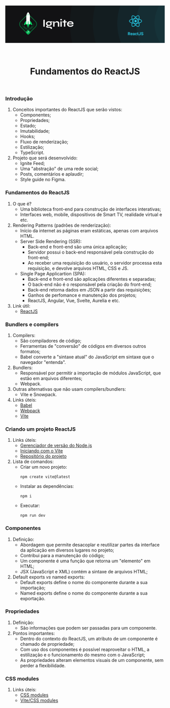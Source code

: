 <p align="center">
  <img src="../.github/capa-ignite-reactjs.png" alt="Ignite ReactJS">
</p>

<br>

<h1 align="center">
  Fundamentos do ReactJS
</h1>

<br>

### Introdução
1. Conceitos importantes do ReactJS que serão vistos:
   - Componentes;
   - Propriedades;
   - Estado;
   - Imutabilidade;
   - Hooks;
   - Fluxo de renderização;
   - Estilização;
   - TypeScript.
2. Projeto que será desenvolvido:
   - Ignite Feed;
   - Uma "abstração" de uma rede social;
   - Posts, comentários e aplaudir;
   - Style guide no Figma.

### Fundamentos do ReactJS
1. O que é?
   - Uma biblioteca front-end para construção de interfaces interativas;
   - Interfaces web, mobile, dispositivos de Smart TV, realidade virtual e etc.
2. Rendering Patterns (padrões de renderização):
   - Início da internet as páginas eram estáticas, apenas com arquivos HTML.
   - Server Side Rendering (SSR):
     - Back-end e front-end são uma única aplicação;
     - Servidor possui o back-end responsável pela construção do front-end;
     - Ao receber uma requisição do usuário, o servidor processa esta requisição, e devolve arquivos HTML, CSS e JS.
   - Single Page Applicartion (SPA):
     - Back-end e front-end são aplicações diferentes e separadas;
     - O back-end não é o responsável pela criação do front-end;
     - Back-end retorna dados em JSON a partir das requisições;
     - Ganhos de perfomance e manutenção dos projetos;
     - ReactJS, Angular, Vue, Svelte, Aurelia e etc.
3. Link útil:
   - [ReactJS](https://reactjs.org/)

### Bundlers e compilers
1. Compilers:
   - São compiladores de código;
   - Ferramentas de "conversão" de códigos em diversos outros formatos;
   - Babel converte a "sintaxe atual" do JavaScript em sintaxe que o navegador "entenda".
2. Bundlers:
   - Responsável por permitir a importação de módulos JavaScript, que estão em arquivos diferentes;
   - Webpack.
3. Outras alternativas que não usam compilers/bundlers:
   - Vite e Snowpack.
4. Links úteis:
   - [Babel](https://babeljs.io/)
   - [Webpack](https://webpack.js.org/)
   - [Vite](https://vitejs.dev/)

### Criando um projeto ReactJS
1. Links úteis:
   - [Gerenciador de versão do Node.js](https://github.com/tj/n)
   - [Iniciando com o Vite](https://vitejs.dev/guide/)
   - [Repositório do projeto](https://github.com/rocketseat-education/ignite-reactjs-01-fundamentos-react/commit/8da5cae)
2. Lista de comandos:
   - Criar um novo projeto:
     ```shell
     npm create vite@latest
     ```
   - Instalar as dependências:
     ```shell
     npm i
     ```
   - Executar:
     ```shell
     npm run dev
     ```

### Componentes
1. Definição:
   - Abordagem que permite desacoplar e reutilizar partes da interface da aplicação em diversos lugares no projeto;
   - Contribui para a manutenção do código;
   - Um componente é uma função que retorna um "elemento" em HTML;
   - JSX (JavaScript e XML) contém a sintaxe de arquivos HTML;
2. Default exports *vs* named exports:
   - Default exports define o nome do componente durante a sua importação;
   - Named exports define o nome do componente durante a sua exportação.

### Propriedades
1. Definição:
   - São informações que podem ser passadas para um componente.
2. Pontos importantes:
   - Dentro do contexto do ReactJS, um atributo de um componente é chamado de propriedade;
   - Com uso dos componentes é possível reaproveitar o HTML, a estilização e o funcionamento do mesmo com o JavaScript;
   - As propriedades alteram elementos visuais de um componente, sem perder a flexibilidade.

### CSS modules
1. Links úteis:
   - [CSS modules](https://github.com/css-modules/css-modules)
   - [Vite/CSS modules](https://vitejs.dev/guide/features.html#css-modules)
